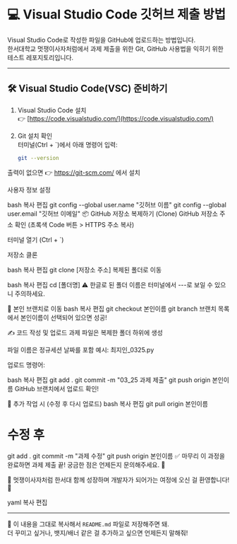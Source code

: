 # 💻 Visual Studio Code 깃허브 제출 방법

Visual Studio Code로 작성한 파일을 GitHub에 업로드하는 방법입니다.  
한서대학교 멋쟁이사자처럼에서 과제 제출을 위한 Git, GitHub 사용법을 익히기 위한 테스트 레포지토리입니다.

---

## 🛠️ Visual Studio Code(VSC) 준비하기

1. Visual Studio Code 설치  
   👉 [https://code.visualstudio.com/](https://code.visualstudio.com/)

2. Git 설치 확인  
   터미널(Ctrl + `)에서 아래 명령어 입력:
   ```bash
   git --version
출력이 없으면 👉 https://git-scm.com/ 에서 설치

사용자 정보 설정

bash
복사
편집
git config --global user.name "깃허브 이름"
git config --global user.email "깃허브 이메일"
📦 GitHub 저장소 복제하기 (Clone)
GitHub 저장소 주소 확인 (초록색 Code 버튼 > HTTPS 주소 복사)

터미널 열기 (Ctrl + `)

저장소 클론

bash
복사
편집
git clone [저장소 주소]
복제된 폴더로 이동

bash
복사
편집
cd [폴더명]
⚠️ 한글로 된 폴더 이름은 터미널에서 ---로 보일 수 있으니 주의하세요.

🌿 본인 브랜치로 이동
bash
복사
편집
git checkout 본인이름
git branch
브랜치 목록에서 본인이름이 선택되어 있으면 성공!

✍️ 코드 작성 및 업로드
과제 파일은 복제한 폴더 하위에 생성

파일 이름은 정규세션 날짜를 포함
예시: 최지인_0325.py

업로드 명령어:

bash
복사
편집
git add .
git commit -m "03_25 과제 제출"
git push origin 본인이름
GitHub 브랜치에서 업로드 확인!

🔁 추가 작업 시 (수정 후 다시 업로드)
bash
복사
편집
git pull origin 본인이름
# 수정 후
git add .
git commit -m "과제 수정"
git push origin 본인이름
✅ 마무리
이 과정을 완료하면 과제 제출 끝!
궁금한 점은 언제든지 문의해주세요. 🙌

🦁 멋쟁이사자처럼 한서대
함께 성장하며 개발자가 되어가는 여정에 오신 걸 환영합니다! 🚀

yaml
복사
편집

---

📌 이 내용을 그대로 복사해서 `README.md` 파일로 저장해주면 돼.  
더 꾸미고 싶거나, 뱃지/배너 같은 걸 추가하고 싶으면 언제든지 말해줘!
